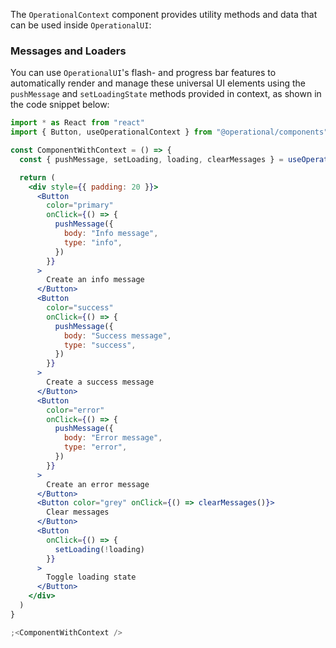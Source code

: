 The `OperationalContext` component provides utility methods and data that can be used inside `OperationalUI`:

### Messages and Loaders

You can use `OperationalUI`'s flash- and progress bar features to automatically render and manage these universal UI elements using the `pushMessage` and `setLoadingState` methods provided in context, as shown in the code snippet below:

```jsx
import * as React from "react"
import { Button, useOperationalContext } from "@operational/components"

const ComponentWithContext = () => {
  const { pushMessage, setLoading, loading, clearMessages } = useOperationalContext()

  return (
    <div style={{ padding: 20 }}>
      <Button
        color="primary"
        onClick={() => {
          pushMessage({
            body: "Info message",
            type: "info",
          })
        }}
      >
        Create an info message
      </Button>
      <Button
        color="success"
        onClick={() => {
          pushMessage({
            body: "Success message",
            type: "success",
          })
        }}
      >
        Create a success message
      </Button>
      <Button
        color="error"
        onClick={() => {
          pushMessage({
            body: "Error message",
            type: "error",
          })
        }}
      >
        Create an error message
      </Button>
      <Button color="grey" onClick={() => clearMessages()}>
        Clear messages
      </Button>
      <Button
        onClick={() => {
          setLoading(!loading)
        }}
      >
        Toggle loading state
      </Button>
    </div>
  )
}

;<ComponentWithContext />
```

